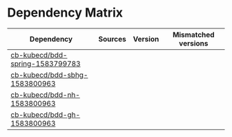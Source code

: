 # Dependency Matrix

Dependency | Sources | Version | Mismatched versions
---------- | ------- | ------- | -------------------
[cb-kubecd/bdd-spring-1583799783](https://github.com/cb-kubecd/bdd-spring-1583799783.git) |  | []() | 
[cb-kubecd/bdd-sbhg-1583800963](https://github.com/cb-kubecd/bdd-sbhg-1583800963.git) |  | []() | 
[cb-kubecd/bdd-nh-1583800963](https://github.com/cb-kubecd/bdd-nh-1583800963.git) |  | []() | 
[cb-kubecd/bdd-gh-1583800963](https://github.com/cb-kubecd/bdd-gh-1583800963.git) |  | []() | 
